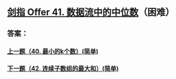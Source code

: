 ## [剑指 Offer 41. 数据流中的中位数](https://leetcode-cn.com/problems/merge-two-sorted-lists/)（困难）





### 答案：



#### [上一题（40. 最小的k个数）(简单)](https://github.com/sdwwld/leetCode/blob/master/src/main/java/com/wld/java/offer/剑指Offer40.md)

#### [下一题（42. 连续子数组的最大和）(简单)](https://github.com/sdwwld/leetCode/blob/master/src/main/java/com/wld/java/offer/剑指Offer42.md)